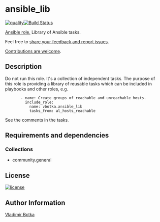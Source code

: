 # ansible_lib

[![quality](https://img.shields.io/ansible/quality/39556)](https://galaxy.ansible.com/vbotka/ansible_lib)[![Build Status](https://travis-ci.org/vbotka/ansible-lib.svg?branch=master)](https://travis-ci.org/vbotka/ansible-lib)

[Ansible role.](https://galaxy.ansible.com/vbotka/ansible_lib/) Library of Ansible tasks.

Feel free to [share your feedback and report issues](https://github.com/vbotka/ansible-lib/issues).

[Contributions are welcome](https://github.com/firstcontributions/first-contributions).


## Description

Do not run this role. It's a collection of independent tasks. The purpose of this role is providing
a library of reusable tasks which can be included in playbooks and other roles, e.g.

```
       - name: Create groups of reachable and unreachable hosts.
         include_role:
           name: vbotka.ansible_lib
           tasks_from: al_hosts_reachable
```

See the comments in the tasks.


## Requirements and dependencies

### Collections

* community.general


## License

[![license](https://img.shields.io/badge/license-BSD-red.svg)](https://www.freebsd.org/doc/en/articles/bsdl-gpl/article.html)


## Author Information

[Vladimir Botka](https://botka.link)
